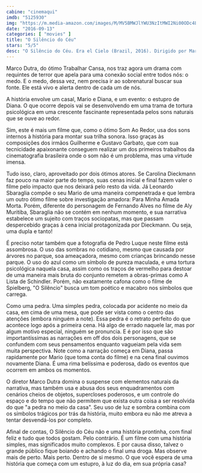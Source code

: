 ```yaml
---
cabine: "cinemaqui"
imdb: "5125930"
img: "https://m.media-amazon.com/images/M/MV5BMWJlYWU3NzItMWI2Ni00ODc4LWIwNmMtYWQzMWRkMmVjYjQyXkEyXkFqcGdeQXVyMDYxMjcxMQ@@._V1_SY150_CR0,0,101,150_.jpg"
date: "2016-09-13"
categories: [ "movies" ]
title: "O Silêncio do Céu"
stars: "5/5"
desc: "O Silêncio do Céu. Era el Cielo (Brazil, 2016). Dirigido por Marco Dutra. Escrito por Sergio Bizzio, Sergio Bizzio, Caetano Gotardo, Lucía Puenzo. Com Leonardo Sbaraglia, Carolina Dieckmann, Chino Darín, Alvaro Armand Ugon, Mirella Pascual, Roberto Suárez, Paula Cohen, Dylan Cortes, Priscila Bellora."
---
```

Marco Dutra, do ótimo Trabalhar Cansa, nos traz agora um drama com requintes de terror que apela para uma conexão social entre todos nós: o medo. E o medo, dessa vez, nem precisa ir ao sobrenatural buscar sua fonte. Ele está vivo e alerta dentro de cada um de nós.

A história envolve um casal, Mario e Diana, e um evento: o estupro de Diana. O que ocorre depois vai se desenvolvendo em uma trama de tortura psicológica em uma crescente fascinante representada pelos sons naturais que se ouve ao redor.

Sim, este é mais um filme que, como o ótimo Som Ao Redor, usa dos sons internos à história para montar sua trilha sonora. Isso graças às composições dos irmãos Guilherme e Gustavo Garbato, que com sua tecnicidade apaixonante conseguem realizar um dos primeiros trabalhos da cinematografia brasileira onde o som não é um problema, mas uma virtude imensa.

Tudo isso, claro, aproveitado por dois ótimos atores. Se Carolina Dieckmann faz pouco na maior parte do tempo, suas cenas inicial e final fazem valer o filme pelo impacto que nos deixará pelo resto da vida. Já Leonardo Sbaraglia compõe o seu Mario de uma maneira compenetrada e que lembra um outro ótimo filme sobre investigação amadora: Para Minha Amada Morta. Porém, diferente do personagem de Fernando Alves no filme de Aly Muritiba, Sbaraglia não se contém em nenhum momento, e sua narrativa estabelece um sujeito com traços sociopatas, mas que passam despercebido graças à cena inicial protagonizada por Dieckmann. Ou seja, uma dupla e tanto!

É preciso notar também que a fotografia de Pedro Luque neste filme está assombrosa. O uso das sombras no cotidiano, mesmo que causada por árvores no parque, soa ameaçadora, mesmo com crianças brincando nesse parque. O uso do azul como um símbolo de pureza maculada, e uma tortura psicológica naquela casa, assim como os traços de vermelho para destoar de uma maneira mais bruta do conjunto remetem a obras-primas como A Lista de Schindler. Porém, não exatamente cafona como o filme de Spielberg, "O Silêncio" busca um tom poético e macabro nos símbolos que carrega.

Como uma pedra. Uma simples pedra, colocada por acidente no meio da casa, em cima de uma mesa, que pode ser vista como o centro das atenções (embora ninguém a note). Essa pedra é o retrato perfeito do que acontece logo após a primeira cena. Há algo de errado naquele lar, mas por algum motivo especial, ninguém se pronuncia. E é por isso que são importantíssimas as narrações em off dos dois personagens, que se confundem com seus pensamentos enquanto vagueiam pela vida sem muita perspectiva. Note como a narração começa em Diana, passa rapidamente por Mario (que toma conta do filme) e na cena final ouvimos novamente Diana. É uma rima belíssima e poderosa, dado os eventos que ocorrem em ambos os momentos.

O diretor Marco Dutra domina o suspense com elementos naturais da narrativa, mas também usa e abusa dos seus enquadramentos com cenários cheios de objetos, supercloses poderosos, e um controle do espaço e do tempo que não permitem que exista outra coisa a ser resolvida do que "a pedra no meio da casa". Seu uso de luz e sombra combina com os símbolos trágicos por trás da história, muito embora eu não me atreva a tentar desvendá-los por completo.

Afinal de contas, O Silêncio do Céu não e uma história prontinha, com final feliz e tudo que todos gostam. Pelo contrário. É um filme com uma história simples, mas significados muito complexos. E por causa disso, talvez o grande público fique boiando e achando o final uma droga. Mas observe mais de perto. Mais perto. Dentro de si mesmo. O que você espera de uma história que começa com um estupro, à luz do dia, em sua própria casa?

